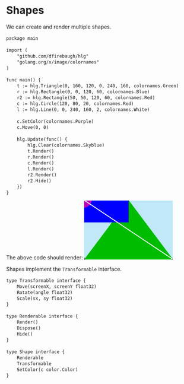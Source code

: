 
# Shapes

We can create and render multiple shapes.

```golang
package main

import (
	"github.com/dfirebaugh/hlg"
	"golang.org/x/image/colornames"
)

func main() {
	t := hlg.Triangle(0, 160, 120, 0, 240, 160, colornames.Green)
	r := hlg.Rectangle(0, 0, 120, 60, colornames.Blue)
	r2 := hlg.Rectangle(50, 50, 120, 60, colornames.Red)
	c := hlg.Circle(120, 80, 20, colornames.Red)
	l := hlg.Line(0, 0, 240, 160, 2, colornames.White)

	c.SetColor(colornames.Purple)
	c.Move(0, 0)

	hlg.Update(func() {
		hlg.Clear(colornames.Skyblue)
		t.Render()
		r.Render()
		c.Render()
		l.Render()
		r2.Render()
		r2.Hide()
	})
}
```

The above code should render:
![shapes_example](./assets/shapes.png)

Shapes implement the `Transformable` interface.

```golang
type Transformable interface {
	Move(screenX, screenY float32)
	Rotate(angle float32)
	Scale(sx, sy float32)
}

type Renderable interface {
	Render()
	Dispose()
	Hide()
}

type Shape interface {
	Renderable
	Transformable
	SetColor(c color.Color)
}
```
